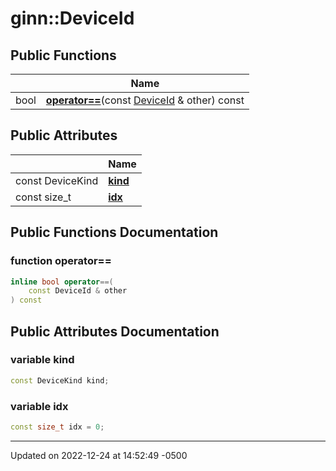# ginn::DeviceId




## Public Functions

|                | Name           |
| -------------- | -------------- |
| bool | **[operator==](api/Classes/structginn_1_1_device_id.md#function-operator==)**(const [DeviceId](api/Classes/structginn_1_1_device_id.md) & other) const |

## Public Attributes

|                | Name           |
| -------------- | -------------- |
| const DeviceKind | **[kind](api/Classes/structginn_1_1_device_id.md#variable-kind)**  |
| const size_t | **[idx](api/Classes/structginn_1_1_device_id.md#variable-idx)**  |

## Public Functions Documentation

### function operator==

```cpp
inline bool operator==(
    const DeviceId & other
) const
```


## Public Attributes Documentation

### variable kind

```cpp
const DeviceKind kind;
```


### variable idx

```cpp
const size_t idx = 0;
```


-------------------------------

Updated on 2022-12-24 at 14:52:49 -0500